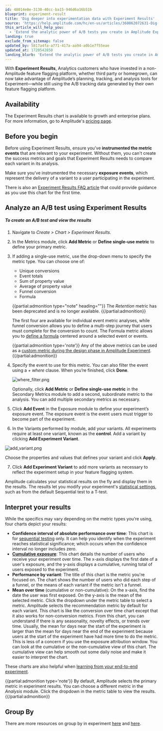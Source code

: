 ```yaml
---
id: 48014e0e-3130-40cc-ba15-946d6a16b51b
blueprint: experiment-result
title: 'Dig deeper into experimentation data with Experiment Results'
source: 'https://help.amplitude.com/hc/en-us/articles/360062072631-Dig-deeper-into-experimentation-data-with-Experiment-Results'
this_article_will_help_you:
  - 'Extend the analytic power of A/B tests you create in Amplitude Experiment'
landing: true
exclude_from_sitemap: false
updated_by: 5817a4fa-a771-417a-aa94-a0b1e7f55eae
updated_at: 1720542850
landing_blurb: 'Extend the analytic power of A/B tests you create in Amplitude Experiment'
---
```

With **Experiment Results**, Analytics customers who have invested in a non-Amplitude feature flagging platform, whether third party or homegrown, can now take advantage of Amplitude’s planning, tracking, and analysis tools for Experiment—while still using the A/B tracking data generated by their own feature flagging platform.

## Availability

The Experiment Results chart is available to growth and enterprise plans. For more information, go to Amplitude's [pricing page](https://amplitude.com/pricing).

## Before you begin

Before using Experiment Results, ensure you’ve **instrumented the metric events** that are relevant to your experiment. Without them, you can't create the success metrics and goals that Experiment Results needs to compare each variant in its analysis.

Make sure you’ve instrumented the necessary **exposure events**, which represent the delivery of a variant to a user participating in the experiment.

There is also an [Experiment Results FAQ article](/docs/faq/experiment-analysis) that could provide guidance as you use this chart for the first time. 

## Analyze an A/B test using Experiment Results

##### To create an A/B test and view the results

1. Navigate to *Create > Chart > Experiment Results*.
2. In the Metrics module, click **Add Metric** or **Define single-use metric** to define your primary metric.
3. If adding a single-use metric, use the drop-down menu to specify the metric type. You can choose one of:

      * Unique conversions
      * Event totals
      * Sum of property value
      * Average of property value
      * Funnel conversion
      * Formula
    
    {{partial:admonition type="note" heading=""}}
    The *Retention* metric has been deprecated and is no longer available.
    {{/partial:admonition}}

	The first four are available for individual event metric analyses, while funnel conversion allows you to define a multi-step journey that users must complete for the conversion to count. The Formula metric allows you to [define a formula](/docs/analytics/charts/experiment-results/experiment-results-use-formula-metrics) centered around a selected event or events. 

	{{partial:admonition type='note'}}
	Any of the above metrics can be used as a [custom metric during the design phase in Amplitude Experiment](/docs/feature-experiment/workflow/define-goals). 
	{{/partial:admonition}}

4. Specify the event to use for this metric. You can also filter the event using a *+ where* clause. When you’re finished, click **Done**.   

	![where_filter.png](/docs/output/img/experiment-results/where-filter-png.png)

	Optionally, click **Add Metric** or **Define single-use metric** in the Secondary Metrics module to add a second, subordinate metric to the analysis. You can add multiple secondary metrics as necessary.

5. Click **Add Event** in the Exposure module to define your experiment’s exposure event. The exposure event is the event users must trigger to become part of the experiment.
6. In the Variants performed by module, add your variants. All experiments require at least one variant, known as the **control**. Add a variant by clicking **Add Experiment Variant**.  
  
  ![add_variant.png](/docs/output/img/experiment-results/add-variant-png.png)
  
  Choose the properties and values that defines your variant and click **Apply**.

7. Click **Add Experiment Variant** to add more variants as necessary to reflect the experiment setup in your feature flagging system.

Amplitude calculates your statistical results on the fly and display them in the results. The results let you modify your experiment's [statistical settings](/docs/feature-experiment/workflow/finalize-statistical-preferences), such as from the default Sequential test to a T-test. 

## Interpret your results

While the specifics may vary depending on the metric types you’re using, four charts depict your results:

* **Confidence interval of absolute performance over time**: This chart is for [sequential testing](https://help.amplitude.com/hc/en-us/articles/17767898439835) only. It can help you identify when the experiment reaches statistical significance; which occurs when the confidence interval no longer includes zero.
* [**Cumulative exposure**](/docs/feature-experiment/advanced-techniques/cumulative-exposure-change-slope): This chart details the number of users who receive your experiment over time. The x-axis displays the first date of a user's exposure, and the y-axis displays a cumulative, running total of users exposed to the experiment.
* **Performance by variant**: The title of this chart is the metric you're focused on. The chart shows the number of users who did each step of a funnel, or the means of each variant if the metric isn't a funnel.
* **Mean over time** (cumulative or non-cumulative): On the x-axis, find the date the user was first exposed. On the y-axis is the mean of the selected metric. Click the dropdown under the metric table to select a metric. Amplitude selects the recommendation metric by default for each variant. This chart is like the conversion over time chart except that it also works for non-conversion metrics. From this chart, you can understand if there is any seasonality, novelty effects, or trends over time. Usually, the mean for days near the start of the experiment is larger than the mean for days near the end of the experiment because users at the start of the experiment have had more time to do the metric. This is less of a concern if you use the exposure attribution window. You can look at the cumulative or the non-cumulative view of this chart. The cumulative view can help smooth out some daily noise and make it easier to interpret the chart.

These charts are also helpful when [learning from your end-to-end experiment](/docs/feature-experiment/overview). 

{{partial:admonition type='note'}}
By default, Amplitude selects the primary metric in experiment results. You can choose a different metric in the *Analysis* module. Click the dropdown in the metric table to view the results. 
{{/partial:admonition}}

## Group By

There are more resources on group by in experiment [here](/docs/analytics/charts/group-by) and [here](/docs/feature-experiment/workflow/experiment-learnings).